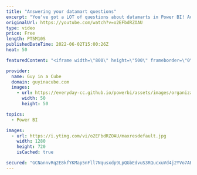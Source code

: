 ```yaml
---
title: "Answering your datamart questions"
excerpt: "You've got a LOT of questions about datamarts in Power BI! Adam answers a few that we've seen popping up. Giving his thoughts on these questions.  Introduction to datamarts https://docs.microsoft.com/power-bi/transform-model/datamarts/datamarts-overview  Comparing dataflows to datamarts https://docs.microsoft.com/power-bi/transform-model/datamarts/datamarts-overview#comparing-dataflows-to-datamarts"
originalUrl: https://youtube.com/watch?v=o2EFbdRZOAU
type: video
price: Free
length: PT5M10S
publishedDateTime: 2022-06-02T15:00:26Z
heat: 50

featuredContent: "<iframe width=\"800\" height=\"500\" frameborder=\"0\" src=\"https://www.youtube.com/embed/o2EFbdRZOAU\" allow=\"accelerometer; autoplay; encrypted-media; gyroscope; picture-in-picture\" allowfullscreen></iframe>"

provider:
  name: Guy in a Cube
  domain: guyinacube.com
  images:
    - url: https://everyday-cc.github.io/powerbi/assets/images/organizations/guyinacube.com-50x50.jpg
      width: 50
      height: 50

topics:
  - Power BI

images:
  - url: https://i.ytimg.com/vi/o2EFbdRZOAU/maxresdefault.jpg
    width: 1280
    height: 720
    isCached: true

secured: "GCNannvRq2E8kfYKMap5nFll7Nqusxdp9LpQGbEdvuS3RQucxuVd4j2YVo7AB/GqKqJpCwL8s9ka2f6Y308AdT34mI/5kaoWlyFfvq+IWFKYgqI7Q8BceFb3bpaEWpji1jHEK6zIcW0HgIYko1S56Lros6I4iW0ItTqDTGRbZ0MB+AdLh0Zh8lSO0SKwxtD9M6tyLz5TPa4n26RJikD/GlqfpBbJS5kJK5yDTByIheuJHrCximc7MKyOusb8d1GOZ10zKr+gYXmzyGYuUJ0xjmGGWqbKtYmrvkhpEq3bRJQKfh/6dYgJjxuoGSUFzpS73sFnS/d/r3SHEAbvw5iZr0h7eR7IwiGGB26unVNL0QtuFJ1x11j4hpq6erzcN4kTJ9ZIyw6rDZN6g8rP61f7+sR253FFqKLVWkYxZuILCsE=;8iJqOPw+4zTSn4LacwPLmQ=="
---
```


